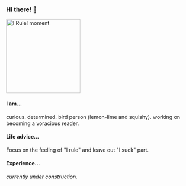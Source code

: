 ### Hi there! 👋

<img src="https://media.giphy.com/media/v1.Y2lkPTc5MGI3NjExMjUzbWZhbmp3cjBkMjk3bmN3dDFnYzN2Y25nN3NiZHpjdTV5cTJocCZlcD12MV9pbnRlcm5hbF9naWZfYnlfaWQmY3Q9Zw/Rhf0uSWt1P2TFqVMZK/giphy.gif" alt="I Rule! moment" width="200" height="200">

#### I am...
curious. determined. bird person (lemon-lime and squishy). working on becoming a voracious reader.

#### Life advice...
Focus on the feeling of "I rule" and leave out "I suck" part.

#### Experience...
*currently under construction.*
